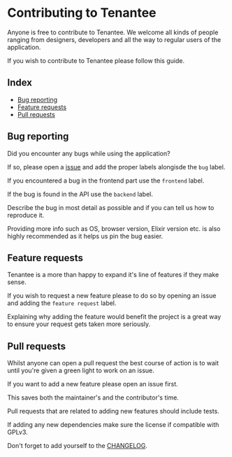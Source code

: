 # Contributing to Tenantee
Anyone is free to contribute to Tenantee. We welcome all kinds of people ranging from designers, developers and all the way to regular users of the application.

If you wish to contribute to Tenantee please follow this guide.

## Index

* [Bug reporting](#bug-reporting)
* [Feature requests](#feature-requests)
* [Pull requests](#pull-requests)

## Bug reporting
Did you encounter any bugs while using the application?

If so, please open a [issue](https://github.com/zvonimirr/tenantee/issues) and add the proper labels alongisde the `bug` label.

If you encountered a bug in the frontend part use the `frontend` label.

If the bug is found in the API use the `backend` label.

Describe the bug in most detail as possible and if you can tell us how to reproduce it.

Providing more info such as OS, browser version, Elixir version etc. is also highly recommended as it helps us pin the bug easier.

## Feature requests
Tenantee is a more than happy to expand it's line of features if they make sense.

If you wish to request a new feature please to do so by opening an issue and adding the `feature request` label.

Explaining why adding the feature would benefit the project is a great way to ensure your request gets taken more seriously.

## Pull requests
Whilst anyone can open a pull request the best course of action is to wait until you're given a green light to work on an issue.

If you want to add a new feature please open an issue first.

This saves both the maintainer's and the contributor's time.

Pull requests that are related to adding new features should include tests.

If adding any new dependencies make sure the license if compatible with GPLv3.

Don't forget to add yourself to the [CHANGELOG](./CHANGELOG.md).
